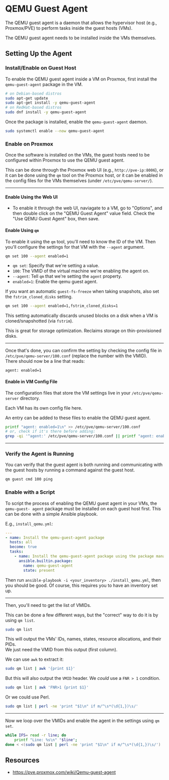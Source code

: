 # QEMU Guest Agent

The QEMU guest agent is a daemon that allows the hypervisor host (e.g., Proxmox/PVE)
to perform tasks inside the guest hosts (VMs).  

The QEMU guest agent needs to be installed inside the VMs themselves.  

## Setting Up the Agent

### Install/Enable on Guest Host
To enable the QEMU guest agent inside a VM on Proxmox, first install the
`qemu-guest-agent` package in the VM.  
```bash
# on Debian-based distros
sudo apt-get update
sudo apt-get install -y qemu-guest-agent
# on RedHat-based distros
sudo dnf install -y qemu-guest-agent
```

Once the package is installed, enable the `qemu-guest-agent` daemon.  
```bash
sudo systemctl enable --now qemu-guest-agent
```

### Enable on Proxmox

Once the software is installed on the VMs, the guest hosts need to be configured
within Proxmox to use the QEMU guest agent.  

This can be done through the Proxmox web UI (e.g., `http://pve-ip:8006`), or
it can be done using the `qm` tool on the Proxmox host, or it can be enabled in the
config files for the VMs themselves (under `/etc/pve/qemu-server/`).  

---

#### Enable Using the Web UI
- To enable it through the web UI, naviagate to a VM, go to "Options", and then double
  click on the "QEMU Guest Agent" value field. Check the "Use QEMU Guest Agent" box,
  then save.  

#### Enable Using `qm`
To enable it using the `qm` tool, you'll need to know the ID of the VM. Then you'll
configure the settings for that VM with the `--agent` argument.  
```bash
qm set 100 --agent enabled=1
```

- `qm set`: Specify that we're setting a value.  
- `100`: The VMID of the virtual machine we're enabling the agent on.  
- `--agent`: Tell `qm` that we're setting the `agent` property.  
- `enabled=1`: Enable the qemu guest agent.  

If you want an automatic `guest-fs-freeze` when taking snapshots, also set the
`fstrim_cloned_disks` setting.  
```bash
qm set 100 --agent enabled=1,fstrim_cloned_disks=1
```

This setting automatically discards unused blocks on a disk when a VM is
cloned/snapshotted (via `fstrim`).  

This is great for storage optimization. Reclaims storage on thin-provisioned disks.

---

Once that's done, you can confirm the setting by checking the config file in
`/etc/pve/qemu-server/100.conf` (replace the number with the VMID).  
There should now be a line that reads:
```plaintext
agent: enabled=1
```

#### Enable in VM Config File

The configuration files that store the VM settings live in your `/etc/pve/qemu-server` 
directory.  

Each VM has its own config file here.  

An entry can be added to these files to enable the QEMU guest agent.  
```bash
printf "agent: enabled=1\n" >> /etc/pve/qemu-server/100.conf
# or, check if it's there before adding:
grep -qi '^agent:' /etc/pve/qemu-server/100.conf || printf "agent: enabled=1\n" >> /etc/pve/qemu-server/100.conf
```


---

### Verify the Agent is Running

You can verify that the guest agent is both running and communicating with the guest
hosts by running a command against the guest host.  
```bash
qm guest cmd 100 ping
```

### Enable with a Script
To script the process of enabling the QEMU guest agent in your VMs, the `qemu-guest-
agent` package must be installed on each guest host first. This can be done with a 
simple Ansible playbook.  

E.g., `install_qemu.yml`:
```yaml
---
- name: Install the qemu-guest-agent package
  hosts: all
  become: true
  tasks:
    - name: Install the qemu-guest-agent package using the package manager
      ansible.builtin.package:
        name: qemu-guest-agent
        state: present
```

Then run `ansible-playbook -i <your_inventory> ./install_qemu.yml`, then you should
be good. Of course, this requires you to have an inventory set up.  

---

Then, you'll need to get the list of VMIDs.  

This can be done a few different ways, but the "correct" way to do it is by 
using `qm list`.  
```bash
sudo qm list
```
This will output the VMs' IDs, names, states, resource allocations, and their PIDs.  
We just need the VMID from this output (first column).  

We can use `awk` to extract it:
```bash
sudo qm list | awk '{print $1}'
```
But this will also output the `VMID` header. We *could* use a `FNR > 1` condition.  
```bash
sudo qm list | awk 'FNR>1 {print $1}'
```

Or we could use Perl.  

```bash
sudo qm list | perl -ne 'print "$1\n" if m/^\s*(\d{1,})\s/'
```

---

Now we loop over the VMIDs and enable the agent in the settings using `qm set`.  
```bash
while IFS= read -r line; do
    printf "Line: %s\n" "$line";
done < <(sudo qm list | perl -ne 'print "$1\n" if m/^\s*(\d{1,})\s/') 
```



## Resources

* <https://pve.proxmox.com/wiki/Qemu-guest-agent>
